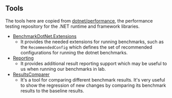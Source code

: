 ## Tools

The tools here are copied from [dotnet/performance](https://github.com/dotnet/performance),
the performance testing repository for the .NET runtime and framework libraries.

- [BenchmarkDotNet.Extensions](https://github.com/dotnet/performance/tree/main/src/harness/BenchmarkDotNet.Extensions)
  - It provides the needed extensions for running benchmarks,
    such as the `RecommendedConfig` which defines the set of recommended configurations for running the dotnet benchmarks.
- [Reporting](https://github.com/dotnet/performance/tree/main/src/tools/Reporting)
  - It provides additional result reporting support
    which may be useful to us when running our benchmarks in lab.
- [ResultsComparer](https://github.com/dotnet/performance/tree/main/src/tools/ResultsComparer)
  - It's a tool for comparing different benchmark results.
    It's very useful to show the regression of new changes by comparing its benchmark results to the baseline results.
